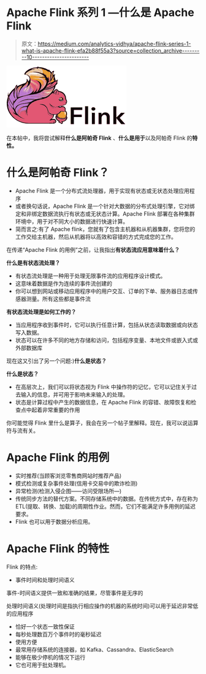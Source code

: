# Apache Flink 系列 1 —什么是 Apache Flink

> 原文：<https://medium.com/analytics-vidhya/apache-flink-series-1-what-is-apache-flink-efa2b88f55a3?source=collection_archive---------10----------------------->

![](img/352266837f8f909a97f624b028300972.png)

在本帖中，我将尝试解释**什么是阿帕奇 Flink** 、**什么是用于**以及阿帕奇 Flink 的**特性。**

# 什么是阿帕奇 Flink？

*   Apache Flink 是一个分布式流处理器，用于实现有状态或无状态处理应用程序
*   或者换句话说，Apache Flink 是一个针对大数据的分布式处理引擎，它对绑定和非绑定数据流执行有状态或无状态计算。Apache Flink 部署在各种集群环境中，用于对不同大小的数据进行快速计算。
*   简而言之:有了 Apache flink，您就有了包含主机器和从机器集群，您将您的工作交给主机器，然后从机器将以高效和容错的方式完成您的工作。

在传递“Apache Flink 的用例”之前，让我指出**有状态流应用意味着什么？**

**什么是有状态流处理？**

*   有状态流处理是一种用于处理无限事件流的应用程序设计模式。
*   这意味着数据是作为连续的事件流创建的
*   你可以想到网站或移动应用程序中的用户交互、订单的下单、服务器日志或传感器测量。所有这些都是事件流

**有状态流处理是如何工作的？**

*   当应用程序收到事件时，它可以执行任意计算，包括从状态读取数据或向状态写入数据。
*   状态可以在许多不同的地方存储和访问，包括程序变量、本地文件或嵌入式或外部数据库

现在这又引出了另一个问题:)**什么是状态？**

**什么是状态？**

*   在高层次上，我们可以将状态视为 Flink 中操作符的记忆，它可以记住关于过去输入的信息，并可用于影响未来输入的处理。
*   状态是计算过程中产生的数据信息，在 Apache Flink 的容错、故障恢复和检查点中起着非常重要的作用

你可能觉得 Flink 里什么是算子，我会在另一个帖子里解释。现在，我可以说运算符与流有关。

# Apache Flink 的用例

*   实时推荐(当顾客浏览零售商网站时推荐产品)
*   模式检测或复杂事件处理(信用卡交易中的欺诈检测)
*   异常检测(检测入侵企图——访问受限场所—)
*   传统同步方法的替代方案。不同存储系统中的数据。在传统方式中，存在称为 ETL(提取、转换、加载)的周期性作业。然而，它们不能满足许多用例的延迟要求。
*   Flink 也可以用于数据分析应用。

# Apache Flink 的特性

Flink 的特点:

*   事件时间和处理时间语义

事件-时间语义提供一致和准确的结果，尽管事件是无序的

处理时间语义(处理时间是指执行相应操作的机器的系统时间)可以用于延迟非常低的应用程序

*   恰好一个状态一致性保证
*   每秒处理数百万个事件时的毫秒延迟
*   使用方便
*   最常用存储系统的连接器，如 Kafka、Cassandra、ElasticSearch
*   能够在极少停机的情况下运行
*   它也可用于批处理机。
